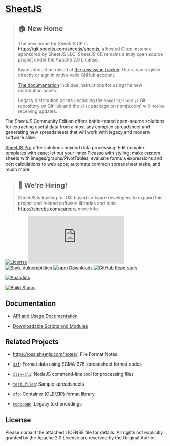 # [SheetJS](https://sheetjs.com)

> ## 🏠 New Home
> 
> The new home for SheetJS CE is <https://git.sheetjs.com/sheetjs/sheetjs>, a
> hosted Gitea instance sponsored by SheetJS LLC.  SheetJS CE remains a truly
> open source project under the Apache 2.0 License.
> 
> Issues should be raised at [the new issue tracker](https://git.sheetjs.com/sheetjs/sheetjs/issues).
> Users can register directly or sign in with a valid GitHub account.
> 
> [The documentation](https://docs.sheetjs.com/docs/getting-started/#installation)
> includes instructions for using the new distribution points.
> 
> Legacy distribution points (including the `SheetJS/sheetjs` Git repository on
> GitHub and the `xlsx` package on npmjs.com) will not be receiving updates.


The SheetJS Community Edition offers battle-tested open-source solutions for
extracting useful data from almost any complex spreadsheet and generating new
spreadsheets that will work with legacy and modern software alike.

[SheetJS Pro](https://sheetjs.com/pro) offer solutions beyond data processing:
Edit complex templates with ease; let out your inner Picasso with styling; make
custom sheets with images/graphs/PivotTables; evaluate formula expressions and
port calculations to web apps; automate common spreadsheet tasks, and much more!

> ## 💼 We're Hiring!
> 
> SheetJS is looking for US-based software developers to expand this project and
> related software libraries and tools. <https://sheetjs.com/careers> more info.

[![License](https://img.shields.io/github/license/SheetJS/sheetjs)](https://github.com/SheetJS/sheetjs/blob/master/LICENSE)
[![Build Status](https://img.shields.io/github/workflow/status/sheetjs/sheetjs/Tests:%20node.js)](https://github.com/SheetJS/sheetjs/actions)
[![Snyk Vulnerabilities](https://img.shields.io/snyk/vulnerabilities/github/SheetJS/sheetjs)](https://snyk.io/test/github/SheetJS/sheetjs)
[![npm Downloads](https://img.shields.io/npm/dm/xlsx.svg)](https://cdn.sheetjs.com/)
[![GitHub Repo stars](https://img.shields.io/github/stars/SheetJS/sheetjs?style=social)](https://github.com/SheetJS/sheetjs)

[![Analytics](https://ga-beacon.appspot.com/UA-36810333-1/SheetJS/sheetjs?pixel)](https://github.com/SheetJS/sheetjs)

[![Build Status](https://saucelabs.com/browser-matrix/sheetjs.svg)](https://saucelabs.com/u/sheetjs)

## Documentation

- [API and Usage Documentation](https://docs.sheetjs.com)

- [Downloadable Scripts and Modules](https://cdn.sheetjs.com)

## Related Projects

- <https://oss.sheetjs.com/notes/>: File Format Notes

- [`ssf`](packages/ssf): Format data using ECMA-376 spreadsheet format codes

- [`xlsx-cli`](packages/xlsx-cli/): NodeJS command-line tool for processing files

- [`test_files`](https://github.com/SheetJS/test_files): Sample spreadsheets

- [`cfb`](https://github.com/SheetJS/js-cfb): Container (OLE/ZIP) format library

- [`codepage`](https://github.com/SheetJS/js-codepage): Legacy text encodings

## License

Please consult the attached LICENSE file for details.  All rights not explicitly
granted by the Apache 2.0 License are reserved by the Original Author.


